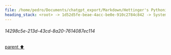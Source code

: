 ```yaml
---
file: /home/pedro/Documents/chatgpt_export/Markdown/Hettinger's Pythonic Coding Style.md
heading_stack: <root> -> 1d52d5fe-beae-4acc-be0e-910c2784c842 -> System -> 990cbfc8-f01c-4465-94d6-e8a9d6fea7b5 -> System -> aaa237dc-dc1e-4222-abfc-c36e07f03dac -> User -> 776fab5c-cc53-47a1-93dc-69a27010cdb2 -> Assistant -> aaa247ef-988b-49a9-9915-daf574ce71f4 -> User -> eeb04c84-cace-44d7-bbf4-3e7201f1b820 -> Assistant -> Table of Contents -> aaa2a5cc-949d-4e45-a2d0-6bec76f30b74 -> User -> 33a36459-de59-441a-b57c-b1d27d5bbad4 -> Assistant -> Futures -> 605be0ce-7fc0-47d8-8fef-58ca8a49c65f -> Assistant -> 0c6dc032-3a73-440d-914f-c72664028d9b -> Tool -> aaa454d4-0532-474b-82f6-8154c1a7612c -> Assistant -> 3237308d-b095-4d08-9746-c7458657226d -> Assistant -> aaa20508-57a4-4965-ba67-5ed4ef91fb76 -> User -> 92fb49ad-feb6-4053-983d-6b162fdbab12 -> Assistant -> d8424461-3cf2-49ac-a5da-ab7a1ddf0f99 -> Tool -> 3618722f-01ac-47cd-a789-3b6a0c7129cf -> Assistant -> Basic Usage -> Common Use-Cases -> Under the Hood -> aaa24d5e-3e65-4629-b95b-4cabd8fd44e1 -> User -> bf752daf-e729-42d7-85c7-57076960e59a -> Assistant -> d324ef77-d01a-487e-ad43-806693056408 -> Tool -> 3c13d1e9-f19f-4d1b-8cc5-134da804ac7d -> Assistant -> Advanced Usage -> Common Use-Cases for Advanced Features -> Under the Hood -> aaa24a82-59ae-4e30-baea-124b766b1cca -> User -> 48a83ee5-bb35-45fe-ac72-347b9a5cde78 -> Assistant -> 114949b2-0cda-4a48-a746-565185d983f7 -> Tool -> 9351035a-5fb3-4196-ab28-00f2d055f2a4 -> Assistant -> Lock -> 1. Acquiring and Releasing a Lock -> 2. Common Use-Cases -> 3. Under the Hood -> aaa26ea7-be3a-4754-8041-262f7d594988 -> User -> 6dc0b33d-eb92-4e52-a234-fd71a726b982 -> Assistant -> 716051e8-b953-427b-9094-4784bd24bf52 -> Tool -> c82dea23-a791-4ced-8798-9ac54e1a4f59 -> Assistant -> 2. Timeouts -> 3. Common Use-Cases for Timeouts -> 4. Under the Hood for Timeouts -> aaa2b275-90be-40ad-9f74-8a2e476ea8fa -> User -> 4216df09-bc59-4114-82b2-aa56a485dec7 -> Assistant -> bb800078-4902-40c4-841d-3d2158678bbc -> Tool -> 4cf8a55a-f8e1-4947-9bc2-f2c7dff4551c -> Assistant -> Event -> 1. Basic Operations -> 2. Common Use-Cases -> 3. Additional Toy Example -> 4. Under the Hood -> aaa278c8-2cb7-43ed-bea6-50f03c00e19b -> User -> 9312f27a-e9e5-4c85-b6a7-cd934371548e -> Assistant -> 559685cb-f762-46ac-bb92-a23de4af6727 -> Tool -> aaa2faf1-3955-472f-b520-7ac04fa5213b -> User -> d42e6a8c-2f13-437e-b152-2db8dbc974a9 -> Assistant -> 7ad95c66-85c0-4473-ab15-c93fffd84bcb -> Tool -> aaa2f619-fc42-4ba1-916d-51b59e7946e0 -> User -> 6f31a534-d29b-408c-b3a5-efbb3d25a342 -> Assistant -> dc49c1d0-abe9-4db6-9876-4460122ee2f0 -> Assistant -> 6aaf87cf-4d70-4033-9f9b-5bb7094353fe -> Tool -> 8f8c00c3-d57c-416e-af53-ff5873b73764 -> Assistant -> 1c8b4b15-4a86-49bb-9c03-4f1f193af18a -> Assistant -> ec00ce06-a0a1-4751-b27d-b26e08ceb275 -> Tool -> aaa227f8-7dd5-4361-8258-88ef6f517c33 -> User -> 6cce2c76-83c7-4bdc-b84c-a58dc5c78369 -> Assistant -> Condition -> 1. Basic Operations -> 2. Common Use-Cases -> 3. Under the Hood -> 4. Toy Problems Ideal for Condition -> aaa21794-6bfb-4283-80c7-8da0a327cb6b -> User -> 06360382-f04a-4dea-95af-987e6ac35d7d -> Assistant -> 81a023c5-b2f4-4f23-8df9-9df482d21ee1 -> Tool -> bf234c59-f2d1-48fb-b3d1-a07e29bbf957 -> Assistant -> 9ea1c19f-bc7c-4796-a71a-f022b328ee34 -> Assistant -> d7bb362b-e8aa-4b8f-b2e2-a2f2121f7f95 -> Tool -> bac644b2-781a-44ca-b895-9e1d0d47a823 -> Assistant -> 9649a504-2a1f-4cc9-a85e-8d72ad198c7e -> Assistant -> 1307032a-f5e0-4dfe-a6c2-da94f404526d -> Tool -> aaa2c387-7e45-4c3d-89e0-cbc1f94e124b -> User -> 2e65b100-5f14-4093-a2a2-6f0ef0a09f65 -> Assistant -> Table of Contents -> aaa2d96b-baf7-4089-ba8a-4f1f7a3e2e6f -> User -> 0b14184a-fe6a-4400-9bf5-f85749ad408c -> Assistant -> 5596ff42-ce31-4bca-8075-6fb70e8e171d -> Assistant -> 1. Event Loop Customization -> Custom Event Loop Policies -> Example: Setting a Custom Event Loop Policy -> Custom Event Loop Implementations -> aaa2e379-6c15-4825-b081-e15ee13dcdd8 -> User -> 32c063f3-18e4-4040-8cdf-9cb1bc9b1d99 -> Assistant -> 1. Event Loop Customization -> Custom Event Loop Policies -> Custom Event Loop Implementations -> 2. Task Management -> Task Factories -> Task Groups -> aaa24bb3-b240-423b-a938-8597b58b70f1 -> User -> 5bd08515-3e42-4030-8df2-6cd9b944de2c -> Assistant -> Debugging and Instrumentation -> Resource Management -> Monitoring and Metrics -> Error Handling -> Context Propagation -> aaa26628-50d0-46b4-9959-ad8be4e51da6 -> User -> 19da6351-e7a3-4230-a444-8e7a9efeaa70 -> Assistant -> ac4a6b34-afcc-4196-9f15-30b6be882da4 -> Assistant -> c7b2d472-7a3f-49bc-b37c-de95173ad8af -> Tool -> 940643ec-7cd1-4307-9825-6bb150545b31 -> Assistant -> f59d6684-bd26-48a8-964c-3e5543646b77 -> Assistant -> 44f86af4-412a-42ce-9cf3-1c5a68c72195 -> Tool -> 6df9d935-a0d7-40f9-b16b-68080eeefc6f -> Assistant -> 060f2a54-e55a-4c1b-840c-4dc5163b6926 -> Assistant -> aaa226bd-1f5b-494d-a92e-ea9435b134d5 -> User -> 3282ccad-801e-4949-b468-1a6f08a258c3 -> Assistant -> 5ec172f1-63de-4b62-bbe5-d4327dd210cb -> Tool -> 9fb63986-89a2-4bbb-9274-ac6b3903c963 -> Assistant -> aaa2c6f9-5ca3-47d5-afe8-cb813293facf -> User -> 22f6648b-c26e-42c9-9530-ebb8bee52df5 -> Assistant -> 00f7318e-f650-4da8-8da7-c1d464fafbcc -> Tool -> 0fcf2e11-509f-4079-8a43-5f610a79e150 -> Assistant -> aaa2b8dd-ace8-4316-9c60-7e04ad266847 -> User -> 0d45d9cb-12fa-4ab1-8f8e-a8cdd5954e0e -> Assistant -> e6898752-a77b-4f06-95dd-8af32efbe4a0 -> Tool -> a512a9c0-2faa-45bf-b7c8-c2420843dc31 -> Assistant -> aaa2cddf-716f-4cc9-9484-8d22490c79ce -> User -> f6209dc1-30cc-446d-929c-e3d6feeb3c30 -> Assistant -> ed498077-8e60-45fd-9bc0-b7fdda20ae81 -> Tool -> 728b1181-f8a2-4fdf-8056-c756fb799d34 -> Assistant -> aaa20ffc-d84f-4c8e-a153-3ba6a04eae64 -> User -> caec20fc-6e7a-488a-84a3-15eb8c9d4d6b -> Assistant -> Plan for Enhanced Visualization -> Layout Algorithm -> Node Attributes -> Edge Attributes -> Resolution and Size -> Interactivity (Optional) -> Legend -> Execution Plan -> aaa241b5-035a-48c7-b61d-6e7dc05f0860 -> User -> 15478f52-e5f7-4bcc-977b-0f7bb6b95002 -> Assistant -> 275f8960-6793-4124-abe3-b64cfc772b6e -> Tool -> fafce092-e1a7-4c6f-be44-90fcf2c9b1c9 -> Assistant -> aaa24f5f-0b68-44be-8ff2-4cd963e671d3 -> User -> 7c39185b-08c0-4184-a0b6-1f26efc67f91 -> Assistant -> 5753d878-4b28-4edf-8ff0-bea012cfce04 -> Tool -> 51d89043-0d2f-4a94-9741-13b85046921c -> Assistant -> aaa24b9c-7d07-4185-b924-b79a94a53957 -> User -> 14298c5e-213d-43cd-8a20-7614087ec114
---
```

###### 14298c5e-213d-43cd-8a20-7614087ec114
[parent ⬆️](#aaa24b9c-7d07-4185-b924-b79a94a53957)
